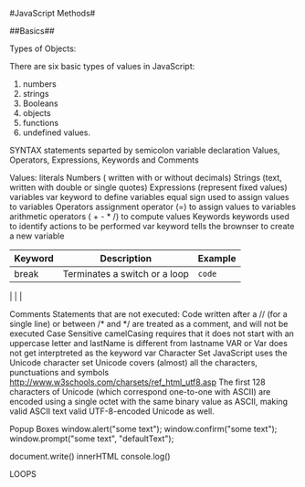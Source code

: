 #JavaScript Methods#

##Basics##


Types of Objects:

There are six basic types of values in JavaScript:

1) numbers
2) strings
3) Booleans
4) objects
5) functions
6) undefined values.



SYNTAX
statements separted by semicolon
variable declaration
Values, Operators, Expressions, Keywords and Comments

Values:
literals
  Numbers ( written with or without decimals)
  Strings (text, written with double or single quotes)
  Expressions (represent fixed values)
variables
  var keyword to define variables
  equal sign used to assign values to variables
Operators
  assignment operator (=) to assign values to variables
  arithmetic operators ( + - * /) to compute values
Keywords
  keywords used to identify actions to be performed
  var keyword tells the brownser to create a new variable

|Keyword | Description | Example|
|--------|-------------|--------|
|break   | Terminates a switch or a loop| ` code ` |
|
|
|

Comments
  Statements that are not executed:
  Code written after a // (for a single line) or between /* and */ are treated as a comment, and will not be executed
Case Sensitive
  camelCasing requires that it does not start with an uppercase letter and lastName is different from lastname
  VAR or Var does not get interptreted as the keyword var
Character Set
  JavaScript uses the Unicode character set
  Unicode covers (almost) all the characters, punctuations and symbols
  http://www.w3schools.com/charsets/ref_html_utf8.asp
  The first 128 characters of Unicode (which correspond one-to-one with ASCII) are encoded using a single octet with the same binary value as ASCII, making valid ASCII text valid UTF-8-encoded Unicode as well.



Popup Boxes
window.alert("some text");
window.confirm("some text");
window.prompt("some text", "defaultText");

document.write()
innerHTML
console.log()


LOOPS
